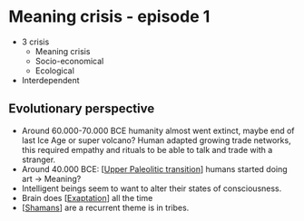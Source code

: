 # Meaning crisis - episode 1

- 3 crisis
  - Meaning crisis
  - Socio-economical
  - Ecological
- Interdependent

## Evolutionary perspective
- Around 60.000-70.000 BCE humanity almost went extinct, maybe end of last Ice Age or super volcano? Human adapted growing trade networks, this required empathy and rituals to be able to talk and trade with a stranger.
- Around 40.000 BCE: [[Upper Paleolitic transition]] humans started doing art -> Meaning?
- Intelligent beings seem to want to alter their states of consciousness.
- Brain does [[Exaptation]] all the time
- [[Shamans]] are a recurrent theme is in tribes.


[//begin]: # "Autogenerated link references for markdown compatibility"
[Upper Paleolitic transition]: upper-paleolitic-transition "Upper Paleolitic Transition"
[Exaptation]: exaptation "Exaptation"
[Shamans]: shamans "Shamans"
[//end]: # "Autogenerated link references"